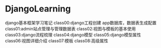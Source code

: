 # DjangoLearning
django基本框架学习笔记
class00:django工程创建 app数据库，数据表生成配置
class01:admin站点管理与管理数据表
class02:视图与模板的基本使用
class03:django流程梳理
class04:django模型
class05:django模型属性
class06:视图详细介绍
class07:模板
class08:高级属性
